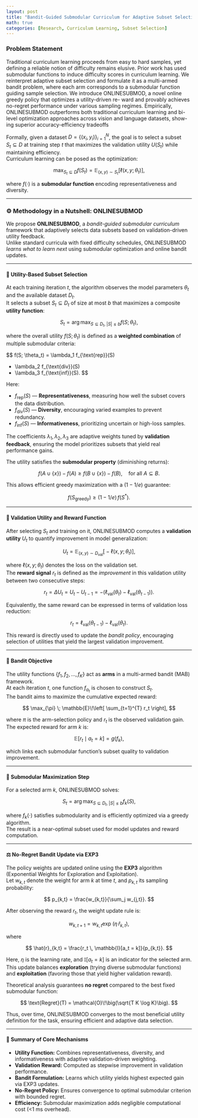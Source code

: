 ```yaml
---
layout: post
title: "Bandit-Guided Submodular Curriculum for Adaptive Subset Selection"
math: true
categories: [Research, Curriculum Learning, Subset Selection]
---
```


### Problem Statement

Traditional curriculum learning proceeds from easy to hard samples, yet defining
a reliable notion of difficulty remains elusive. Prior work has used submodular
functions to induce difficulty scores in curriculum learning. We reinterpret adaptive
subset selection and formulate it as a multi-armed bandit problem, where each
arm corresponds to a submodular function guiding sample selection. We introduce
ONLINESUBMOD, a novel online greedy policy that optimizes a utility-driven re-
ward and provably achieves no-regret performance under various sampling regimes.
Empirically, ONLINESUBMOD outperforms both traditional curriculum learning
and bi-level optimization approaches across vision and language datasets, show-
ing superior accuracy-efficiency tradeoffs


Formally, given a dataset $D = \{(x_i, y_i)\}_{i=1}^N$, the goal is to select a subset  
$S_t \subseteq D$ at training step $t$ that maximizes the validation utility $U(S_t)$ while maintaining efficiency.  
Curriculum learning can be posed as the optimization:

$$
\max_{S_t \subseteq D} f(S_t) = \mathbb{E}_{(x,y)\sim S_t} [ \ell(x, y; \theta_t) ],
$$

where $f(\cdot)$ is a **submodular function** encoding representativeness and diversity.

---

### ⚙️ Methodology in a Nutshell: ONLINESUBMOD

We propose **ONLINESUBMOD**, a *bandit-guided submodular curriculum* framework that adaptively selects data subsets based on validation-driven utility feedback.  
Unlike standard curricula with fixed difficulty schedules, ONLINESUBMOD *learns what to learn next* using submodular optimization and online bandit updates.

---

#### 🎯 Utility-Based Subset Selection

At each training iteration $t$, the algorithm observes the model parameters $\theta_t$ and the available dataset $D_t$.  
It selects a subset $S_t \subseteq D_t$ of size at most $b$ that maximizes a composite **utility function**:

$$
S_t = \arg\max_{S \subseteq D_t,\; |S| \le b} f(S; \theta_t),
$$

where the overall utility $f(S; \theta_t)$ is defined as a **weighted combination** of multiple submodular criteria:

$$
f(S; \theta_t)
  = \lambda_1 f_{\text{rep}}(S)
  + \lambda_2 f_{\text{div}}(S)
  + \lambda_3 f_{\text{inf}}(S).
$$

Here:

- $f_{\text{rep}}(S)$ — **Representativeness**, measuring how well the subset covers the data distribution.  
- $f_{\text{div}}(S)$ — **Diversity**, encouraging varied examples to prevent redundancy.  
- $f_{\text{inf}}(S)$ — **Informativeness**, prioritizing uncertain or high-loss samples.  

The coefficients $\lambda_1, \lambda_2, \lambda_3$ are adaptive weights tuned by **validation feedback**, ensuring the model prioritizes subsets that yield real performance gains.

The utility satisfies the **submodular property** (diminishing returns):

$$
f(A \cup \{x\}) - f(A)
  \ge f(B \cup \{x\}) - f(B),
  \quad \text{for all } A \subseteq B.
$$

This allows efficient greedy maximization with a $(1 - 1/e)$ guarantee:

$$
f(S_{\text{greedy}}) \ge (1 - 1/e)\, f(S^*).
$$

---

#### 🧩 Validation Utility and Reward Function

After selecting $S_t$ and training on it, ONLINESUBMOD computes a **validation utility** $U_t$ to quantify improvement in model generalization:

$$
U_t = \mathbb{E}_{(x, y) \sim D_{\text{val}}}
      \big[ -\ell(x, y; \theta_t) \big],
$$

where $\ell(x, y; \theta_t)$ denotes the loss on the validation set.  
The **reward signal** $r_t$ is defined as the *improvement* in this validation utility between two consecutive steps:

$$
r_t = \Delta U_t
    = U_t - U_{t-1}
    = -\big( \ell_{\text{val}}(\theta_t)
             - \ell_{\text{val}}(\theta_{t-1}) \big).
$$

Equivalently, the same reward can be expressed in terms of validation loss reduction:

$$
r_t = \ell_{\text{val}}(\theta_{t-1}) - \ell_{\text{val}}(\theta_t).
$$

This reward is directly used to update the *bandit policy*, encouraging selection of utilities that yield the largest validation improvement.

---

#### 🧠 Bandit Objective

The utility functions $\{ f_1, f_2, \dots, f_K \}$ act as **arms** in a multi-armed bandit (MAB) framework.  
At each iteration $t$, one function $f_{a_t}$ is chosen to construct $S_t$.  
The bandit aims to maximize the cumulative expected reward:

$$
\max_{\pi} \;
\mathbb{E}\!\left[
  \sum_{t=1}^{T} r_t
\right],
$$

where $\pi$ is the arm-selection policy and $r_t$ is the observed validation gain.  
The expected reward for arm $k$ is:

$$
\mathbb{E}[r_t \mid a_t = k] = g(f_k),
$$

which links each submodular function’s subset quality to validation improvement.

---

#### 🧮 Submodular Maximization Step

For a selected arm $k$, ONLINESUBMOD solves:

$$
S_t = \arg\max_{S \subseteq D_t,\; |S| \le b} f_k(S),
$$

where $f_k(\cdot)$ satisfies submodularity and is efficiently optimized via a greedy algorithm.  
The result is a near-optimal subset used for model updates and reward computation.

---

#### ⚖️ No-Regret Bandit Update via EXP3

The policy weights are updated online using the **EXP3** algorithm (Exponential Weights for Exploration and Exploitation).  
Let $w_{k,t}$ denote the weight for arm $k$ at time $t$, and $p_{k,t}$ its sampling probability:

$$
p_{k,t} = \frac{w_{k,t}}{\sum_j w_{j,t}}.
$$

After observing the reward $r_t$, the weight update rule is:

$$
w_{k,t+1}
  = w_{k,t}
    \exp\!\big(\eta\, \hat{r}_{k,t}\big),
$$

where  

$$
\hat{r}_{k,t}
  = \frac{r_t \, \mathbb{I}[a_t = k]}{p_{k,t}}.
$$

Here, $\eta$ is the learning rate, and $\mathbb{I}[a_t = k]$ is an indicator for the selected arm.  
This update balances **exploration** (trying diverse submodular functions) and **exploitation** (favoring those that yield higher validation reward).

Theoretical analysis guarantees **no regret** compared to the best fixed submodular function:

$$
\text{Regret}(T)
  = \mathcal{O}\!\big(\sqrt{T K \log K}\big).
$$

Thus, over time, ONLINESUBMOD converges to the most beneficial utility definition for the task, ensuring efficient and adaptive data selection.

---

#### 🧩 Summary of Core Mechanisms

- **Utility Function:** Combines representativeness, diversity, and informativeness with adaptive validation-driven weighting.  
- **Validation Reward:** Computed as stepwise improvement in validation performance.  
- **Bandit Formulation:** Learns which utility yields highest expected gain via EXP3 updates.  
- **No-Regret Policy:** Ensures convergence to optimal submodular criterion with bounded regret.  
- **Efficiency:** Submodular maximization adds negligible computational cost (<1 ms overhead).

